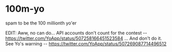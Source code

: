 100m-yo
=======

spam to be the 100 millionth yo'er

EDIT: Aww, no can do... API accounts don't count for the contest -- https://twitter.com/YoApp/status/507258166451523584
... And don't do it. See Yo's warning -- https://twitter.com/YoApp/status/507269087714496512
